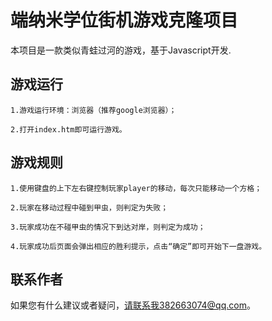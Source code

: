 
端纳米学位街机游戏克隆项目
===============================

本项目是一款类似青蛙过河的游戏，基于Javascript开发.

## 游戏运行

```1.游戏运行环境：浏览器（推荐google浏览器）；```

```2.打开index.htm即可运行游戏。```

## 游戏规则

```1.使用键盘的上下左右键控制玩家player的移动，每次只能移动一个方格；```

`2.玩家在移动过程中碰到甲虫，则判定为失败；`

`3.玩家成功在不碰甲虫的情况下到达对岸，则判定为成功；`

`4.玩家成功后页面会弹出相应的胜利提示，点击“确定”即可开始下一盘游戏。`

## 联系作者

如果您有什么建议或者疑问，请联系我382663074@qq.com。



